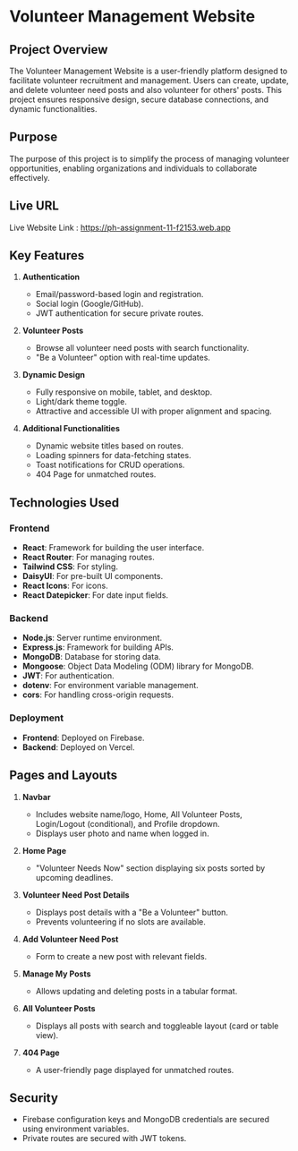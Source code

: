 # Volunteer Management Website

## Project Overview
The Volunteer Management Website is a user-friendly platform designed to facilitate volunteer recruitment and management. Users can create, update, and delete volunteer need posts and also volunteer for others' posts. This project ensures responsive design, secure database connections, and dynamic functionalities.

## Purpose
The purpose of this project is to simplify the process of managing volunteer opportunities, enabling organizations and individuals to collaborate effectively.

## Live URL
Live Website Link : https://ph-assignment-11-f2153.web.app

## Key Features
1. **Authentication**
   - Email/password-based login and registration.
   - Social login (Google/GitHub).
   - JWT authentication for secure private routes.



2. **Volunteer Posts**
   - Browse all volunteer need posts with search functionality.
   - "Be a Volunteer" option with real-time updates.

3. **Dynamic Design**
   - Fully responsive on mobile, tablet, and desktop.
   - Light/dark theme toggle.
   - Attractive and accessible UI with proper alignment and spacing.

4. **Additional Functionalities**
   - Dynamic website titles based on routes.
   - Loading spinners for data-fetching states.
   - Toast notifications for CRUD operations.
   - 404 Page for unmatched routes.

## Technologies Used
### Frontend
- **React**: Framework for building the user interface.
- **React Router**: For managing routes.
- **Tailwind CSS**: For styling.
- **DaisyUI**: For pre-built UI components.
- **React Icons**: For icons.
- **React Datepicker**: For date input fields.

### Backend
- **Node.js**: Server runtime environment.
- **Express.js**: Framework for building APIs.
- **MongoDB**: Database for storing data.
- **Mongoose**: Object Data Modeling (ODM) library for MongoDB.
- **JWT**: For authentication.
- **dotenv**: For environment variable management.
- **cors**: For handling cross-origin requests.

### Deployment
- **Frontend**: Deployed on Firebase.
- **Backend**: Deployed on Vercel.

## Pages and Layouts
1. **Navbar**
   - Includes website name/logo, Home, All Volunteer Posts, Login/Logout (conditional), and Profile dropdown.
   - Displays user photo and name when logged in.

2. **Home Page**
   - "Volunteer Needs Now" section displaying six posts sorted by upcoming deadlines.


3. **Volunteer Need Post Details**
   - Displays post details with a "Be a Volunteer" button.
   - Prevents volunteering if no slots are available.

4. **Add Volunteer Need Post**
   - Form to create a new post with relevant fields.

5. **Manage My Posts**
   - Allows updating and deleting posts in a tabular format.

6. **All Volunteer Posts**
   - Displays all posts with search and toggleable layout (card or table view).

7. **404 Page**
   - A user-friendly page displayed for unmatched routes.

## Security
- Firebase configuration keys and MongoDB credentials are secured using environment variables.
- Private routes are secured with JWT tokens.
